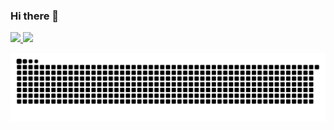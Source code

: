 ### Hi there 👋

<div>
  <a href="https://github.com/rafaballerini">
  <img height="180em" src="https://github-readme-stats.vercel.app/api?username=jvneto&show_icons=true&theme=tokyonight&include_all_commits=true&count_private=true"/>
  <img height="180em" src="https://github-readme-stats.vercel.app/api/top-langs/?username=jvneto&layout=compact&langs_count=16&theme=tokyonight"/>
</div>

  [![Snake animation](https://github.com/jvneto/jvneto/blob/output/github-contribution-grid-snake.svg)](https://github.com/jvneto)
 
</div>
